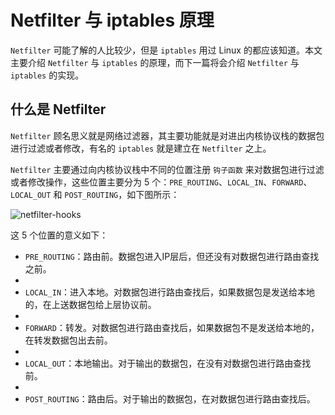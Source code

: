 # Netfilter 与 iptables 原理

`Netfilter` 可能了解的人比较少，但是 `iptables` 用过 Linux 的都应该知道。本文主要介绍 `Netfilter` 与 `iptables` 的原理，而下一篇将会介绍 `Netfilter` 与 `iptables` 的实现。

## 什么是 Netfilter

`Netfilter` 顾名思义就是网络过滤器，其主要功能就是对进出内核协议栈的数据包进行过滤或者修改，有名的 `iptables` 就是建立在 `Netfilter` 之上。

`Netfilter` 主要通过向内核协议栈中不同的位置注册 `钩子函数` 来对数据包进行过滤或者修改操作，这些位置主要分为 5 个：`PRE_ROUTING`、`LOCAL_IN`、`FORWARD`、`LOCAL_OUT` 和 `POST_ROUTING`，如下图所示：

![netfilter-hooks](https://raw.githubusercontent.com/liexusong/understanding-the-linux-networking/master/images/netfilter-hooks.png)

这 5 个位置的意义如下：

* `PRE_ROUTING`：路由前。数据包进入IP层后，但还没有对数据包进行路由查找之前。
* 
* `LOCAL_IN`：进入本地。对数据包进行路由查找后，如果数据包是发送给本地的，在上送数据包给上层协议前。
* 
* `FORWARD`：转发。对数据包进行路由查找后，如果数据包不是发送给本地的，在转发数据包出去前。
* 
* `LOCAL_OUT`：本地输出。对于输出的数据包，在没有对数据包进行路由查找前。
* 
* `POST_ROUTING`：路由后。对于输出的数据包，在对数据包进行路由查找后。



